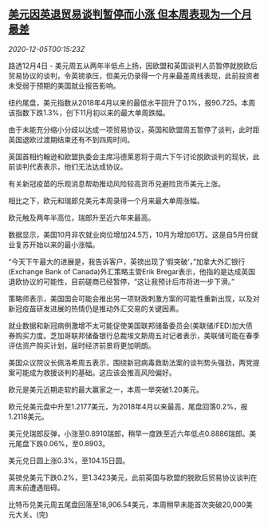 <!--1607127797000-->
[美元因英退贸易谈判暂停而小涨 但本周表现为一个月最差](https://cn.reuters.com/article/global-fx-ny-brexit-1205-idCNKBS28F00F)
------

<div><i>2020-12-05T00:15:23Z</i></div><p>路透12月4日 - 美元周五从两年半低点上扬，因欧盟和英国谈判人员暂停就脱欧后贸易协议的谈判，令英镑承压，但美元仍录得一个月来最差周线表现，此前投资者未受弱于预期的美国就业报告影响。</p><p>纽约尾盘，美元指数从2018年4月以来的最低水平回升了0.1%，报90.725。本周该指数下跌1.3%，创下11月初以来的最大单周跌幅。</p><p>由于未能充分缩小分歧以达成一项贸易协议，英国和欧盟周五暂停了谈判，此时距英国退欧过渡期结束还有不到四周时间。</p><p>英国首相约翰逊和欧盟执委会主席冯德莱恩将于周六下午讨论脱欧谈判的现状，此前谈判代表表示，他们无法达成协议。</p><p>有关新冠疫苗的乐观消息帮助推动风险较高货币兑避险货币美元上涨。</p><p>相比之下，欧元和瑞郎兑美元本周录得一个月来最大单周涨幅。</p><p>欧元触及两年半高位，瑞郎升至近六年来最高。</p><p>数据显示，美国10月非农就业岗位增加24.5万，10月为增加61万。这是自5月份就业复苏开始以来的最小涨幅。</p><p>“今天下午最大的进展是，我告诉客户，英镑出现了‘假突破’，”加拿大外汇银行(Exchange Bank of Canada)外汇策略主管Erik Bregar表示，他指的是达成英国退欧协议的可能性，目前磋商已经暂停，“这让我预计后市将进一步下滑。”</p><p>策略师表示，美国国会可能会推出另一项财政刺激方案的可能性重新出现，以及对新冠疫苗研发进展的热情仍是推动外汇交易的关键因素。</p><p>就业数据和新冠病例激增不太可能促使美国联邦储备委员会(美联储/FED)加大债券购买力度。芝加哥联邦储备银行总裁埃文斯周五对记者表示，美联储可能在春季评估资产购买计划，届时经济前景将更加明朗。</p><p>美国众议院议长佩洛希周五表示，围绕新冠病毒救助法案的谈判势头强劲，两党提案可能成为救援谈判的基础。这应该会推高风险偏好。</p><p>欧元是美元近期走软的最大赢家之一，本周一举突破1.20美元。</p><p>欧元兑美元盘中升至1.2177美元，为2018年4月以来最高，尾盘回落0.2%，报1.2118美元。</p><p>美元兑瑞郎反弹，小涨至0.8910瑞郎，稍早一度跌至近六年低点0.8886瑞郎。美元尾盘下跌0.06%，至0.8903。</p><p>美元兑日圆上涨0.3%，至104.15日圆。</p><p>英镑兑美元下跌0.2%，至1.3423美元，此前英国与欧盟的脱欧后贸易协议谈判在周末前遭遇阻碍。</p><p>比特币兑美元周五尾盘回落至18,906.54美元，本周稍早未能首次突破20,000美元大关。(完)</p>
